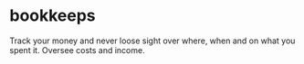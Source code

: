 # bookkeeps
Track your money and never loose sight over where, when and on what you spent it. Oversee costs and income.
